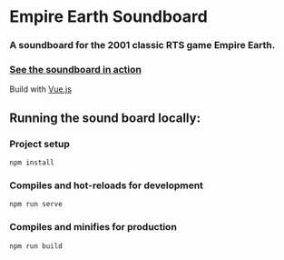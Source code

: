 # Empire Earth Soundboard

### A soundboard for the 2001 classic RTS game Empire Earth.

### [See the soundboard in action](https://eesoundboard.online/)

Build with [Vue.js](https://vuejs.org/)

## Running the sound board locally:

### Project setup
```
npm install
```

### Compiles and hot-reloads for development
```
npm run serve
```

### Compiles and minifies for production
```
npm run build
```
